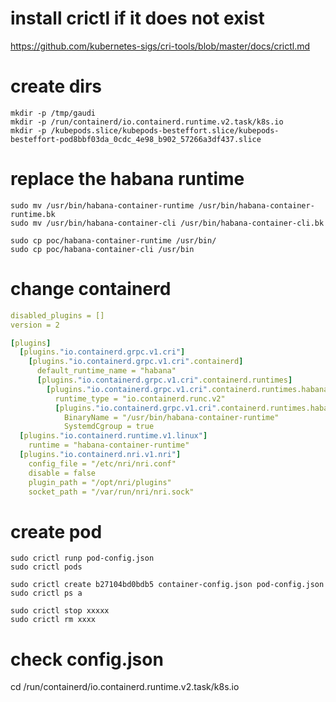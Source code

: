 # install crictl if it does not exist 
https://github.com/kubernetes-sigs/cri-tools/blob/master/docs/crictl.md

# create dirs
``` shell
mkdir -p /tmp/gaudi
mkdir -p /run/containerd/io.containerd.runtime.v2.task/k8s.io
mkdir -p /kubepods.slice/kubepods-besteffort.slice/kubepods-besteffort-pod8bbf03da_0cdc_4e98_b902_57266a3df437.slice
```

# replace the habana runtime
``` shell
sudo mv /usr/bin/habana-container-runtime /usr/bin/habana-container-runtime.bk
sudo mv /usr/bin/habana-container-cli /usr/bin/habana-container-cli.bk

sudo cp poc/habana-container-runtime /usr/bin/
sudo cp poc/habana-container-cli /usr/bin
```

# change containerd
``` yaml
disabled_plugins = []
version = 2

[plugins]
  [plugins."io.containerd.grpc.v1.cri"]
    [plugins."io.containerd.grpc.v1.cri".containerd]
      default_runtime_name = "habana"
      [plugins."io.containerd.grpc.v1.cri".containerd.runtimes]
        [plugins."io.containerd.grpc.v1.cri".containerd.runtimes.habana]
          runtime_type = "io.containerd.runc.v2"
          [plugins."io.containerd.grpc.v1.cri".containerd.runtimes.habana.options]
            BinaryName = "/usr/bin/habana-container-runtime"
            SystemdCgroup = true
  [plugins."io.containerd.runtime.v1.linux"]
    runtime = "habana-container-runtime"
  [plugins."io.containerd.nri.v1.nri"]
    config_file = "/etc/nri/nri.conf"
    disable = false
    plugin_path = "/opt/nri/plugins"
    socket_path = "/var/run/nri/nri.sock"
``` 

# create pod
``` shell 
sudo crictl runp pod-config.json
sudo crictl pods 

sudo crictl create b27104bd0bdb5 container-config.json pod-config.json
sudo crictl ps a 

sudo crictl stop xxxxx
sudo crictl rm xxxx
```

# check config.json
cd /run/containerd/io.containerd.runtime.v2.task/k8s.io
